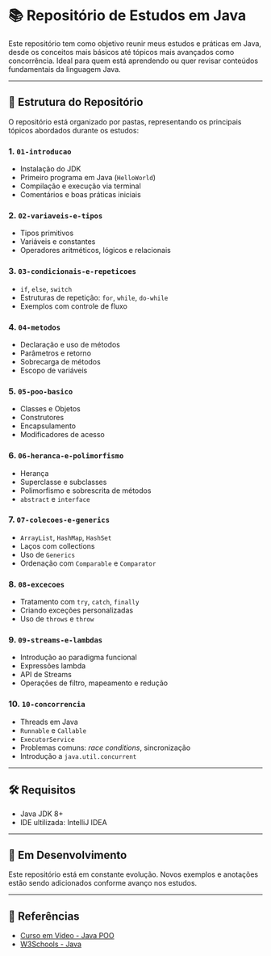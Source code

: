 # 📚 Repositório de Estudos em Java

Este repositório tem como objetivo reunir meus estudos e práticas em Java, desde os conceitos mais básicos até tópicos mais avançados como concorrência. Ideal para quem está aprendendo ou quer revisar conteúdos fundamentais da linguagem Java.

---

## 📌 Estrutura do Repositório

O repositório está organizado por pastas, representando os principais tópicos abordados durante os estudos:

### 1. `01-introducao`
- Instalação do JDK
- Primeiro programa em Java (`HelloWorld`)
- Compilação e execução via terminal
- Comentários e boas práticas iniciais

### 2. `02-variaveis-e-tipos`
- Tipos primitivos
- Variáveis e constantes
- Operadores aritméticos, lógicos e relacionais

### 3. `03-condicionais-e-repeticoes`
- `if`, `else`, `switch`
- Estruturas de repetição: `for`, `while`, `do-while`
- Exemplos com controle de fluxo

### 4. `04-metodos`
- Declaração e uso de métodos
- Parâmetros e retorno
- Sobrecarga de métodos
- Escopo de variáveis

### 5. `05-poo-basico`
- Classes e Objetos
- Construtores
- Encapsulamento
- Modificadores de acesso

### 6. `06-heranca-e-polimorfismo`
- Herança
- Superclasse e subclasses
- Polimorfismo e sobrescrita de métodos
- `abstract` e `interface`

### 7. `07-colecoes-e-generics`
- `ArrayList`, `HashMap`, `HashSet`
- Laços com collections
- Uso de `Generics`
- Ordenação com `Comparable` e `Comparator`

### 8. `08-excecoes`
- Tratamento com `try`, `catch`, `finally`
- Criando exceções personalizadas
- Uso de `throws` e `throw`

### 9. `09-streams-e-lambdas`
- Introdução ao paradigma funcional
- Expressões lambda
- API de Streams
- Operações de filtro, mapeamento e redução

### 10. `10-concorrencia`
- Threads em Java
- `Runnable` e `Callable`
- `ExecutorService`
- Problemas comuns: *race conditions*, sincronização
- Introdução a `java.util.concurrent`

---

## 🛠️ Requisitos

- Java JDK 8+ 
- IDE ultilizada: IntelliJ IDEA

---

## 🚧 Em Desenvolvimento

Este repositório está em constante evolução. Novos exemplos e anotações estão sendo adicionados conforme avanço nos estudos.

---

## 📖 Referências

- [Curso em Vídeo - Java POO](https://www.youtube.com/playlist?list=PL62G310vn6nFIsOCC0H-C2infYgwm8SWW)
- [W3Schools - Java](https://www.w3schools.com/java/)


